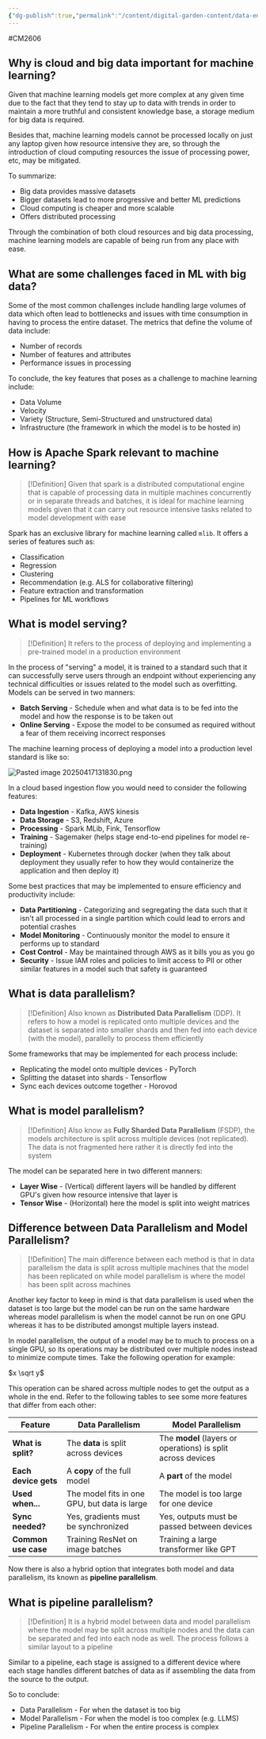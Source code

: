 ```yaml
---
{"dg-publish":true,"permalink":"/content/digital-garden-content/data-engineering-content/exam-prep-final-sem/data-engineering-content/cm-2606-lecture-9-notes/","updated":"2025-04-17T14:03:01.000+05:30"}
---
```


#CM2606

## Why is cloud and big data important for machine learning?

Given that machine learning models get more complex at any given time due to the fact that they tend to stay up to data with trends in order to maintain a more truthful and consistent knowledge base, a storage medium for big data is required. 

Besides that, machine learning models cannot be processed locally on just any laptop given how resource intensive they are, so through the introduction of cloud computing resources the issue of processing power, etc, may be mitigated.

To summarize:

- Big data provides massive datasets
- Bigger datasets lead to more progressive and better ML predictions
- Cloud computing is cheaper and more scalable
- Offers distributed processing 

Through the combination of both cloud resources and big data processing, machine learning models are capable of being run from any place with ease.

## What are some challenges faced in ML with big data?

Some of the most common challenges include handling large volumes of data which often lead to bottlenecks and issues with time consumption in having to process the entire dataset. The metrics that define the volume of data include:

- Number of records
- Number of features and attributes
- Performance issues in processing

To conclude, the key features that poses as a challenge to machine learning include:

- Data Volume
- Velocity
- Variety (Structure, Semi-Structured and unstructured data)
- Infrastructure (the framework in which the model is to be hosted in)

## How is Apache Spark relevant to machine learning?

>[!Definition]
>Given that spark is a distributed computational engine that is capable of processing data in multiple machines concurrently or in separate threads and batches, it is ideal for machine learning models given that it can carry out resource intensive tasks related to model development with ease

Spark has an exclusive library for machine learning called `mlib`. It offers a series of features such as:

- Classification
- Regression 
- Clustering
- Recommendation (e.g. ALS for collaborative filtering)
- Feature extraction and transformation
- Pipelines for ML workflows

## What is model serving?

>[!Definition]
>It refers to the process of deploying and implementing a pre-trained model in a production environment

In the process of "serving" a model, it is trained to a standard such that it can successfully serve users through an endpoint without experiencing any technical difficulties or issues related to the model such as overfitting. Models can be served in two manners:

- **Batch Serving** - Schedule when and what data is to be fed into the model and how the response is to be taken out
- **Online Serving** - Expose the model to be consumed as required without a fear of them receiving incorrect responses

The machine learning process of deploying a model into a production level standard is like so:

![Pasted image 20250417131830.png](/img/user/pngs/Pasted%20image%2020250417131830.png)

In a cloud based ingestion flow you would need to consider the following features:

- **Data Ingestion** - Kafka, AWS kinesis
- **Data Storage** - S3, Redshift, Azure 
- **Processing** - Spark MLib, Fink, Tensorflow
- **Training** - Sagemaker (helps stage end-to-end pipelines for model re-training)
- **Deployment** - Kubernetes through docker (when they talk about deployment they usually refer to how they would containerize the application and then deploy it)

Some best practices that may be implemented to ensure efficiency and productivity include:

- **Data Partitioning** - Categorizing and segregating the data such that it isn't all processed in a single partition which could lead to errors and potential crashes
- **Model Monitoring** - Continuously monitor the model to ensure it performs up to standard
- **Cost Control** - May be maintained through AWS as it bills you as you go
- **Security** - Issue IAM roles and policies to limit access to PII or other similar features in a model such that safety is guaranteed

## What is data parallelism?

>[!Definition]
>Also known as **Distributed Data Parallelism** (DDP). It refers to how a model is replicated onto multiple devices and the dataset is separated into smaller shards and then fed into each device (with the model), parallelly to process them efficiently 

Some frameworks that may be implemented for each process include:

- Replicating the model onto multiple devices - PyTorch
- Splitting the dataset into shards - Tensorflow
- Sync each devices outcome together - Horovod

## What is model parallelism?

>[!Definition]
>Also know as **Fully Sharded Data Parallelism** (FSDP), the models architecture is split across multiple devices (not replicated). The data is not fragmented here rather it is directly fed into the system
>

The model can be separated here in two different manners:

- **Layer Wise** - (Vertical) different layers will be handled by different GPU's given how resource intensive that layer is
- **Tensor Wise** - (Horizontal) here the model is split into weight matrices

## Difference between Data Parallelism and Model Parallelism?

>[!Definition]
>The main difference between each method is that in data parallelism the data is split across multiple machines that the model has been replicated on while model parallelism is where the model has been split across machines

Another key factor to keep in mind is that data parallelism is used when the dataset is too large but the model can be run on the same hardware whereas model parallelism is when the model cannot be run on one GPU whereas it has to be distributed amongst multiple layers instead.

In model parallelism, the output of a model may be to much to process on a single GPU, so its operations may be distributed over multiple nodes instead to minimize compute times. Take the following operation for example:

$x \sqrt y$

This operation can be shared across multiple nodes to get the output as a whole in the end. Refer to the following tables to see some more features that differ from each other:

| Feature              | Data Parallelism                             | Model Parallelism                                            |
| -------------------- | -------------------------------------------- | ------------------------------------------------------------ |
| **What is split?**   | The **data** is split across devices         | The **model** (layers or operations) is split across devices |
| **Each device gets** | A **copy** of the full model                 | A **part** of the model                                      |
| **Used when...**     | The model fits in one GPU, but data is large | The model is too large for one device                        |
| **Sync needed?**     | Yes, gradients must be synchronized          | Yes, outputs must be passed between devices                  |
| **Common use case**  | Training ResNet on image batches             | Training a large transformer like GPT                        |

Now there is also a hybrid option that integrates both model and data parallelism, its known as **pipeline parallelism**. 

## What is pipeline parallelism?

>[!Definition]
>It is a hybrid model between data and model parallelism where the model may be split across multiple nodes and the data can be separated and fed into each node as well. The process follows a similar layout to a pipeline
>

Similar to a pipeline, each stage is assigned to a different device where each stage handles different batches of data as if assembling the data from the source to the output.

So to conclude:

- Data Parallelism - For when the dataset is too big
- Model Parallelism - For when the model is too complex (e.g. LLMS)
- Pipeline Parallelism - For when the entire process is complex